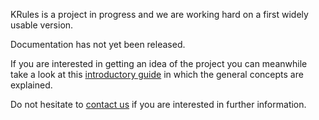 KRules is a project in progress and we are working hard on a first widely usable version.

Documentation has not yet been released.

If you are interested in getting an idea of the project you can meanwhile take a look at this [introductory guide](intro.krules.io) in which the general concepts are explained.

Do not hesitate to [contact us](mailto:info@airspot.tech) if you are interested in further information.